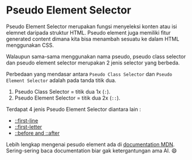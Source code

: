# Pseudo Element Selector

Pseudo Element Selector merupakan fungsi menyeleksi konten atau isi elemnet daripada struktur HTML. Pseudo element juga memiliki fitur generated content dimana kita bisa menambah sesuatu ke dalam HTML menggunakan CSS.

Walaupun sama-sama menggunakan nama pseudo, pseudo class selector dan pseudo element selector merupakan 2 jenis selector yang berbeda. 

Perbedaan yang mendasar antara `Pseudo Class Selector` dan `Pseudo Element Selector` adalah pada tanda titik dua.

1. Pseudo Class Selector = titik dua 1x (`:`).
1. Pseudo Element Selector = titik dua 2x (`::`).


Terdapat 4 jenis Pseudo Element Selector diantara lain :

- [::first-line](https://github.com/naidra68/belajar-css/tree/main/02-css/01-selector/15-pseudo_element_selector/01-first_line_selector)
- [::first-letter](https://github.com/naidra68/belajar-css/tree/main/02-css/01-selector/15-pseudo_element_selector/02-first_letter_selector)
- [::before and ::after](https://github.com/naidra68/belajar-css/tree/main/02-css/01-selector/15-pseudo_element_selector/03-before_after_selector)



Lebih lengkap mengenai pesudo element ada di [documentation MDN](https://developer.mozilla.org/en-US/docs/Web/CSS/Pseudo-elements). Sering-sering baca documentation biar gak ketergantungan ama AI. :smile:
